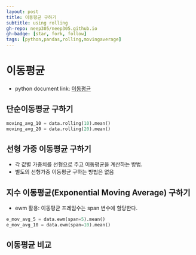 ```yaml
---
layout: post
title: 이동평균 구하기
subtitle: using rolling
gh-repo: neep305/neep305.github.io
gh-badge: [star, fork, follow]
tags: [python,pandas,rolling,movingaverage]
---
```


# 이동평균
- python document link: [이동평균](https://www.openaitrading.com/python-pandas-%EC%9D%B4%EB%8F%99%ED%8F%89%EA%B7%A0-%EA%B5%AC%ED%95%98%EA%B8%B0/)

## 단순이동평균 구하기
```python
moving_avg_10 = data.rolling(10).mean()
moving_avg_20 = data.rolling(20).mean()
```

## 선형 가중 이동평균 구하기
- 각 값별 가중치를 선형으로 주고 이동평균을 계산하는 방법.
- 별도의 선형가중 이동평균 구하는 방법은 없음

## 지수 이동평균(Exponential Moving Average) 구하기
- ewm 활용: 이동평균 프레임수는 span 변수에 할당한다.

```python
e_mov_avg_5 = data.ewm(span=5).mean()
e_mov_avg_10 = data.ewm(span=10).mean()
```

## 이동평균 비교

